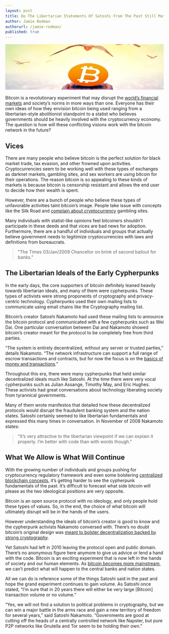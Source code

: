 ```yaml
---
layout: post
title: Do The Libertarian Statements Of Satoshi From The Past Still Matters?
author: Jamie Redman
authorurl: /jamie-redman/
published: true
---
```


<p><center><img src="/images/satoshi-libertarian-statements.jpg" alt="satoshi libertarian statements"/></center></p>

<p>Bitcoin is a revolutionary experiment that may disrupt the <a href="/bitcoin-learn-foreign-exchange-market/">world’s financial markets</a> and society’s norms in more ways than one. Everyone has their own ideas of how they envision bitcoin being used ranging from a libertarian-style abolitionist standpoint to a statist who believes governments should be heavily involved with the cryptocurrency economy. The question is how will these conflicting visions work with the bitcoin network in the future?</p>

<h2>Vices</h2>

<p>There are many people who believe bitcoin is the perfect solution for black market trade, tax evasion, and other frowned upon activities. Cryptocurrencies seem to be working well with these types of exchanges as darknet markets, gambling sites, and sex workers are using bitcoin for their operations. The reason bitcoin is so appealing to these kinds of markets is because bitcoin is censorship resistant and allows the end user to decide how their wealth is spent.</p>

<p>However, there are a bunch of people who believe these types of unfavorable activities taint bitcoin’s image. People take issue with concepts like the Silk Road and <a href="/only-one-cryptocurrency-win/">complain about cryptocurrency</a> gambling sites. </p>

<p>Many individuals with statist-like opinions feel bitcoiners shouldn’t participate in these deeds and that vices are bad news for adoption. Furthermore, there are a handful of individuals and groups that actually believe government needs to legitimize cryptocurrencies with laws and definitions from bureaucrats.</p>

<blockquote>"The Times 03/Jan/2009 Chancellor on brink of second bailout for banks."</blockquote>

<h2>The Libertarian Ideals of the Early Cypherpunks</h2>

<p>In the early days, the core supporters of bitcoin definitely leaned heavily towards libertarian ideals, and many of them were cypherpunks. These types of activists were strong proponents of cryptography and privacy-centric technology. Cypherpunks used their own mailing lists to communicate using email chains like the Cryptography mailing list.</p>

<p>Bitcoin’s creator Satoshi Nakamoto had used these mailing lists to announce the bitcoin protocol and communicated with a few cypherpunks such as Wei Dai. One particular conversation between Dai and Nakamoto showed bitcoin’s creator meant for the protocol to be completely free from third parties.</p>

<p>“The system is entirely decentralized, without any server or trusted parties,” details Nakamoto.  “The network infrastructure can support a full range of escrow transactions and contracts, but for now the focus is on the <a href="/confidential-transactions/">basics of money and transactions</a>.”</p>

<p>Throughout this era, there were many cypherpunks that held similar decentralized ideals much like Satoshi. At the time there were very vocal cypherpunks such as Julian Assange, Timothy May, and Eric Hughes. These activists had great conversations about technology liberating society from tyrannical governments. </p>

<p>Many of them wrote manifestos that detailed how these decentralized protocols would disrupt the fraudulent banking system and the nation states. Satoshi certainly seemed to like libertarian fundamentals and expressed this many times in conversation. In November of 2008 Nakamoto states:</p>

<blockquote>"It’s very attractive to the libertarian viewpoint if we can explain it properly. I’m better with code than with words though."</blockquote>

<h2>What We Allow is What Will Continue</h2>

<p>With the growing number of individuals and groups pushing for cryptocurrency regulatory framework and even some bolstering <a href="/decrypting-bitcoin-documentary/">centralized blockchain concepts</a>, it’s getting harder to see the cypherpunk fundamentals of the past. It’s difficult to forecast what side bitcoin will please as the two ideological positions are very opposite.</p>

<p>Bitcoin is an open source protocol with no ideology, and only people hold these types of values. So, in the end, the choice of what bitcoin will ultimately disrupt will be in the hands of the users. </p>

<p>However understanding the ideals of bitcoin’s creator is good to know and the cypherpunk activists Nakamoto conversed with. There’s no doubt bitcoin’s original design was <a href="/bitcoin-documentary-review/">meant to bolster decentralization backed by strong cryptography</a>.</p>

<p>Yet Satoshi had left in 2010 leaving the protocol open and public domain. There’s no anonymous figure here anymore to give us advice or lend a hand with the code. Bitcoin is an exciting experiment that is now left in the hands of society and our human elements. As <a href="/what-can-you-buy-with-bitcoin/">bitcoin becomes more mainstream</a>, we can’t predict what will happen to the central banks and nation states. </p>

<p>All we can do is reference some of the things Satoshi said in the past and hope the grand experiment continues to gain volume. As Satoshi once stated, “I’m sure that in 20 years there will either be very large [Bitcoin] transaction volume or no volume.”</p>

<p>“Yes, we will not find a solution to political problems in cryptography, but we can win a major battle in the arms race and gain a new territory of freedom for several years,” said Satoshi Nakamoto. “Governments are good at cutting off the heads of a centrally controlled network like Napster, but pure P2P networks like Gnutella and Tor seem to be holding their own.”</p>

